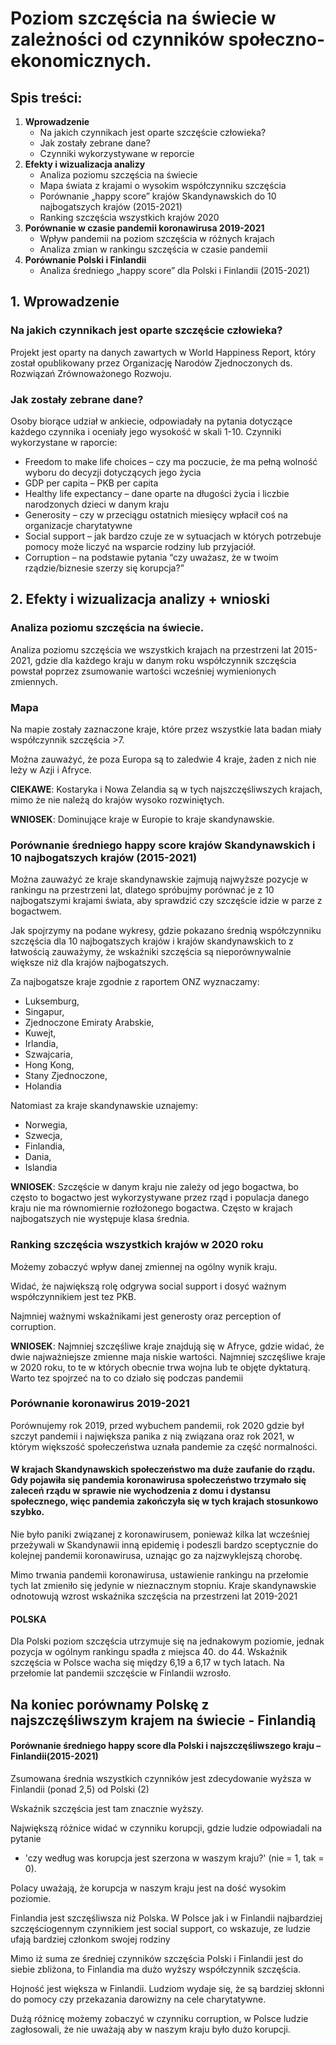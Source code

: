 # Poziom szczęścia na świecie w zależności od czynników społeczno-ekonomicznych.

## Spis treści:
1.	<b>Wprowadzenie</b>
    * Na jakich czynnikach jest oparte szczęście człowieka?
    * Jak zostały zebrane dane?
    * Czynniki wykorzystywane w reporcie
2.	<b>Efekty i wizualizacja analizy</b>
    * Analiza poziomu szczęścia na świecie
    * Mapa świata z krajami o wysokim współczynniku szczęścia
    * Porównanie „happy score” krajów Skandynawskich do 10 najbogatszych krajów (2015-2021)
    * Ranking szczęścia wszystkich krajów 2020
3.	<b>Porównanie w czasie pandemii koronawirusa 2019-2021</b>
    * Wpływ pandemii na poziom szczęścia w różnych krajach
    * Analiza zmian w rankingu szczęścia w czasie pandemii
4.	<b>Porównanie Polski i Finlandii</b>
    * Analiza średniego „happy score” dla Polski i Finlandii (2015-2021)


## 1.	Wprowadzenie
### Na jakich czynnikach jest oparte szczęście człowieka?

Projekt jest oparty na danych zawartych w World Happiness Report, który został opublikowany przez Organizację Narodów Zjednoczonych ds. Rozwiązań Zrównoważonego Rozwoju. 

### Jak zostały zebrane dane?
Osoby biorące udział w ankiecie, odpowiadały na pytania dotyczące każdego czynnika i oceniały jego wysokość w skali 1-10. 
Czynniki wykorzystane w raporcie:
* Freedom to make life choices – czy ma poczucie, że ma pełną wolność wyboru do decyzji dotyczących jego życia
* GDP per capita – PKB per capita
* Healthy life expectancy – dane oparte na długości życia i liczbie narodzonych dzieci w danym kraju
* Generosity – czy w przeciągu ostatnich miesięcy wpłacił coś na organizacje charytatywne
* Social support – jak bardzo czuje ze w sytuacjach w których potrzebuje pomocy może liczyć na wsparcie rodziny lub przyjaciół.
* Corruption – na podstawie pytania “czy uważasz, że w twoim rządzie/biznesie szerzy się korupcja?”

## 2.	Efekty i wizualizacja analizy + wnioski

### Analiza poziomu szczęścia na świecie.
Analiza poziomu szczęścia we wszystkich krajach na przestrzeni lat 2015-2021, gdzie dla każdego kraju w danym roku współczynnik szczęścia powstał poprzez zsumowanie wartości wcześniej wymienionych zmiennych. 

### Mapa
Na mapie zostały zaznaczone kraje, które przez wszystkie lata badan miały współczynnik szczęścia >7.

Można zauważyć, że poza Europa są to zaledwie 4 kraje, żaden z nich nie leży w Azji i Afryce. 

<b>CIEKAWE</b>: Kostaryka i Nowa Zelandia są w tych najszczęśliwszych krajach, mimo że nie należą do krajów wysoko rozwiniętych.

<b>WNIOSEK</b>: Dominujące kraje w Europie to kraje skandynawskie.



### Porównanie średniego happy score krajów Skandynawskich i 10 najbogatszych krajów (2015-2021)

Można zauważyć ze kraje skandynawskie zajmują najwyższe pozycje w rankingu na przestrzeni lat, dlatego spróbujmy porównać je z 10 najbogatszymi krajami świata, aby sprawdzić czy szczęście idzie w parze z bogactwem. 

Jak spojrzymy na podane wykresy, gdzie pokazano średnią współczynniku szczęścia dla 10 najbogatszych krajów i krajów skandynawskich to z łatwością zauważymy, że wskaźniki szczęścia są nieporównywalnie większe niż dla krajów najbogatszych. 

Za najbogatsze kraje zgodnie z raportem ONZ wyznaczamy:

* Luksemburg,
* Singapur,
* Zjednoczone Emiraty Arabskie,
* Kuwejt,
* Irlandia,
* Szwajcaria,
* Hong Kong,
* Stany Zjednoczone,
* Holandia

Natomiast za kraje skandynawskie uznajemy:

* Norwegia,
* Szwecja,
* Finlandia,
* Dania,
* Islandia


<b>WNIOSEK</b>: Szczęście w danym kraju nie zależy od jego bogactwa, bo często to bogactwo jest wykorzystywane przez rząd i populacja danego kraju nie ma równomiernie rozłożonego bogactwa. Często w krajach najbogatszych nie występuje klasa średnia. 


### Ranking szczęścia wszystkich krajów w 2020 roku
Możemy zobaczyć wpływ danej zmiennej na ogólny wynik kraju. 

Widać, że największą rolę odgrywa social support i dosyć ważnym współczynnikiem jest tez PKB.

Najmniej ważnymi wskaźnikami jest generosty oraz perception of corruption.

<b>WNIOSEK</b>:  Najmniej szczęśliwe kraje znajdują się w Afryce, gdzie widać, że dwie najważniejsze zmienne maja niskie wartości. Najmniej szczęśliwe kraje w 2020 roku, to te w których obecnie trwa wojna lub te objęte dyktaturą. 
Warto tez spojrzeć na to co działo się podczas pandemii 

### Porównanie koronawirus 2019-2021
Porównujemy rok 2019, przed wybuchem pandemii, rok 2020 gdzie był szczyt pandemii i największa panika z nią związana oraz rok 2021, w którym większość społeczeństwa uznała pandemie za część normalności.

#### W krajach Skandynawskich społeczeństwo ma duże zaufanie do rządu. Gdy pojawiła się pandemia koronawirusa społeczeństwo trzymało się zaleceń rządu w sprawie nie wychodzenia z domu i dystansu społecznego, więc pandemia zakończyła się w tych krajach stosunkowo szybko.

Nie było paniki związanej z koronawirusem, ponieważ kilka lat wcześniej przeżywali w Skandynawii inną epidemię i podeszli bardzo sceptycznie do kolejnej pandemii koronawirusa, uznając go za najzwyklejszą chorobę.

Mimo trwania pandemii koronawirusa, ustawienie rankingu na przełomie tych lat zmieniło się jedynie w nieznacznym stopniu. 
Kraje skandynawskie odnotowują wzrost wskaźnika szczęścia na przestrzeni lat 2019-2021

#### POLSKA
Dla Polski poziom szczęścia utrzymuje się na jednakowym poziomie, jednak pozycja w ogólnym rankingu spadła z miejsca 40. do 44. 
Wskaźnik szczęścia w Polsce wacha się między 6,19 a 6,17 w tych latach.
Na przełomie lat pandemii szczęście w Finlandii wzrosło.



## Na koniec porównamy Polskę z najszczęśliwszym krajem na świecie - Finlandią 

#### Porównanie średniego happy score dla Polski i najszczęśliwszego kraju – Finlandii(2015-2021)

Zsumowana średnia wszystkich czynników jest zdecydowanie wyższa w Finlandii (ponad 2,5) od Polski (2)

Wskaźnik szczęścia jest tam znacznie wyższy.

Największą różnice widać w czynniku korupcji, gdzie ludzie odpowiadali na pytanie
- 'czy według was korupcja jest szerzona w waszym kraju?' (nie = 1, tak = 0).

Polacy uważają, że korupcja w naszym kraju jest na dość wysokim poziomie.

Finlandia jest szczęśliwsza niż Polska.
	W Polsce jak i w Finlandii najbardziej szczęściogennym czynnikiem jest social support, co wskazuje, ze ludzie ufają bardziej członkom swojej rodziny	

Mimo iż suma ze średniej czynników szczęścia Polski i Finlandii jest do siebie zbliżona, to Finlandia ma dużo wyższy współczynnik szczęścia.

Hojność jest większa w Finlandii. Ludziom wydaje się, że są bardziej skłonni do pomocy czy przekazania darowizny na cele charytatywne.	
		
Dużą różnicę możemy zobaczyć w czynniku corruption, w Polsce ludzie zagłosowali, że nie uważają aby w naszym kraju było dużo korupcji.

